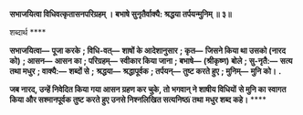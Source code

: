 **सभाजयित्वा विधिवत्कृतासनपरिग्रहम् ।** **बभाषे सुनृतैर्वाक्यै: श्रद्धया तर्पयन्मुनिम् ॥ ३॥** 

शब्दार्थ **** 

**सभाजयित्वा—** **पूजा करके** **; विधि-वत्—** **शाषों के आदेशानुसार** **; कृत—** **जिसने किया था उसको (नारद को)** **; आसन—** **आसन का** **; परिग्रहम्—** **स्वीकार किया जाना** **; बभाषे—** **(श्रीकृष्ण) बोले** **; सु-नृतै:—** **सत्य तथा मधुर** **; वाक्यै:—** **शब्दों से** **;** **श्रद्धया—** **श्रद्धापूर्वक** **; तर्पयन्—** **तुष्ट करते हुए** **; मुनिम्—** **मुनि को।** **.** 

**जब नारद, उन्हें निवेदित किया गया आसन ग्रहण कर चुके, तो भगवान् ने शाषीय विधियों** **से मुनि का स्वागत किया और सश्मानपूर्वक तुष्ट करते हुए उनसे निश्नलिखित सत्यनिष्ठï तथा** **मधुर शब्द कहे।** **** 